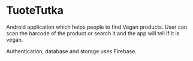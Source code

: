 # TuoteTutka

Android application which helps people to find Vegan products. User can scan the barcode of the product or search it and the app will tell if it is vegan.

Authentication, database and storage uses Firebase.
